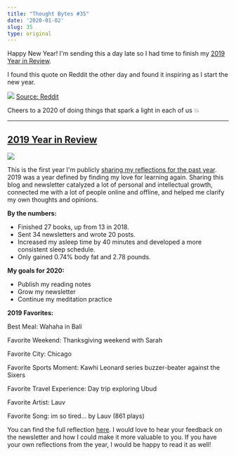 ```yaml
---
title: "Thought Bytes #35"
date: '2020-01-02'
slug: 35
type: original
---
```


Happy New Year! I'm sending this a day late so I had time to finish my [2019 Year in Review](/blog/2019-year-in-review).

I found this quote on Reddit the other day and found it inspiring as I start the new year.

![](/newsletters/35/joy.png)
[Source: Reddit](https://www.reddit.com/r/INTP/comments/eitpeo/stop_procrastinating_and_go_explore_your/?utm_source=share&utm_medium=ios_app&utm_name=iossmf)

Cheers to a 2020 of doing things that spark a light in each of us 💥

---

## [2019 Year in Review](/blog/2019-year-in-review)

![](/blog/2019-year-in-review/heavenly.jpeg)

This is the first year I'm publicly [sharing my reflections for the past year](/blog/2019-year-in-review). 2019 was a year defined by finding my love for learning again. Sharing this blog and newsletter catalyzed a lot of personal and intellectual growth, connected me with a lot of people online and offline, and helped me clarify my own thoughts and opinions.

**By the numbers:**

* Finished 27 books, up from 13 in 2018.
* Sent 34 newsletters and wrote 20 posts.
* Increased my asleep time by 40 minutes and developed a more consistent sleep schedule.
* Only gained 0.74% body fat and 2.78 pounds.

**My goals for 2020:**

* Publish my reading notes
* Grow my newsletter
* Continue my meditation practice

**2019 Favorites:**

Best Meal: Wahaha in Bali

Favorite Weekend: Thanksgiving weekend with Sarah

Favorite City: Chicago

Favorite Sports Moment: Kawhi Leonard series buzzer-beater against the Sixers

Favorite Travel Experience: Day trip exploring Ubud

Favorite Artist: Lauv

Favorite Song: im so tired... by Lauv (861 plays)

You can find the full reflection [here](/blog/2019-year-in-review). I would love to hear your feedback on the newsletter and how I could make it more valuable to you. If you have your own reflections from the year, I would be happy to read it as well!